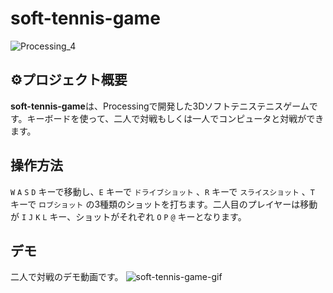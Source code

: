 # soft-tennis-game
![Processing_4](https://img.shields.io/badge/Processing-4-skyblue)
## ⚙️プロジェクト概要
**soft-tennis-game**は、Processingで開発した3Dソフトテニステニスゲームです。キーボードを使って、二人で対戦もしくは一人でコンピュータと対戦ができます。
## 操作方法
`W` `A` `S` `D` キーで移動し、`E` キーで `ドライブショット` 、`R` キーで `スライスショット` 、`T` キーで `ロブショット` の3種類のショットを打ちます。二人目のプレイヤーは移動が `I` `J` `K` `L` キー、ショットがそれぞれ `O` `P` `@` キーとなります。
## デモ
二人で対戦のデモ動画です。
![soft-tennis-game-gif](https://github.com/user-attachments/assets/2230fb8e-0c04-4c40-9d82-87080d329db7)
